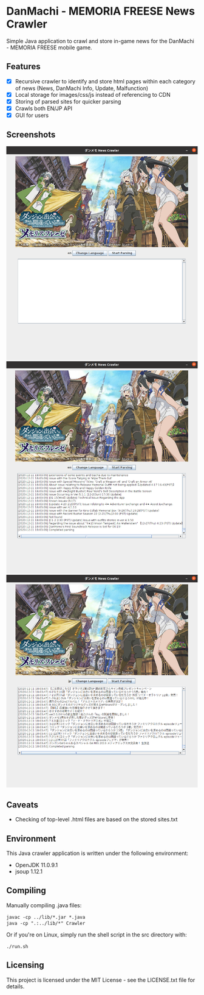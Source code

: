 # DanMachi - MEMORIA FREESE News Crawler

Simple Java application to crawl and store in-game news for the DanMachi - MEMORIA FREESE mobile game.


## Features
- [x] Recursive crawler to identify and store html pages within each category of news (News, DanMachi Info, Update, Malfunction)
- [x] Local storage for images/css/js instead of referencing to CDN
- [x] Storing of parsed sites for quicker parsing
- [x] Crawls both EN/JP API
- [x] GUI for users

## Screenshots

![](./res/demo_1.png)
![](./res/demo_2.png)
![](./res/demo_3.png)


## Caveats
- Checking of top-level .html files are based on the stored sites.txt

## Environment
This Java crawler application is written under the following environment:
- OpenJDK 11.0.9.1
- jsoup 1.12.1


## Compiling
Manually compiling .java files:
```shell
javac -cp ../lib/*.jar *.java
java -cp ".:../lib/*" Crawler
```

Or if you're on Linux, simply run the shell script in the src directory with:
```shell
./run.sh
```

## Licensing
This project is licensed under the MIT License - see the LICENSE.txt file for details.

